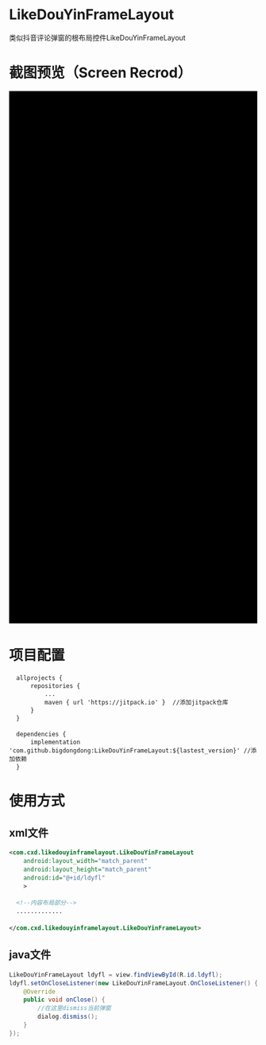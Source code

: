 # LikeDouYinFrameLayout
类似抖音评论弹窗的根布局控件LikeDouYinFrameLayout

# 截图预览（Screen Recrod）
<img  width = "500" src = "https://github.com/bigdongdong/LikeDouYinFrameLayout/blob/master/preview/preview.gif"></img></br>


# 项目配置

```
  allprojects {
      repositories {
          ...
          maven { url 'https://jitpack.io' }  //添加jitpack仓库
      }
  }
  
  dependencies {
	  implementation 'com.github.bigdongdong:LikeDouYinFrameLayout:${lastest_version}' //添加依赖
  }
```

# 使用方式
## xml文件
```xml
<com.cxd.likedouyinframelayout.LikeDouYinFrameLayout
    android:layout_width="match_parent"
    android:layout_height="match_parent"            
    android:id="@+id/ldyfl"
    >
  
  <!--内容布局部分-->
  .............
  
</com.cxd.likedouyinframelayout.LikeDouYinFrameLayout>
```

## java文件
```java
LikeDouYinFrameLayout ldyfl = view.findViewById(R.id.ldyfl);
ldyfl.setOnCloseListener(new LikeDouYinFrameLayout.OnCloseListener() {
    @Override
    public void onClose() {
        //在这里dismiss当前弹窗
        dialog.dismiss();
    }
});
```

